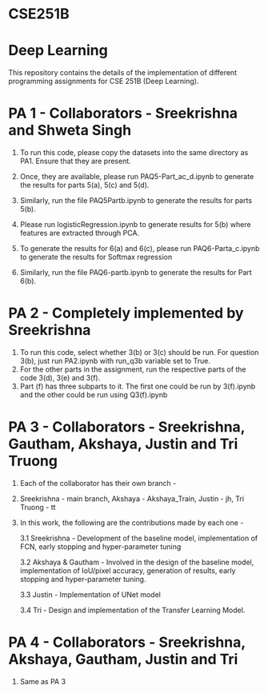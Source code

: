 # CSE251B
# Deep Learning

This repository contains the details of the implementation of different programming assignments for CSE 251B (Deep Learning).

# PA 1 - Collaborators - Sreekrishna and Shweta Singh
1. To run this code, please copy the datasets into the same directory as PA1. Ensure that they are present. 

2. Once, they are available, please run PAQ5-Part_ac_d.ipynb to generate the results for parts 5(a), 5(c) and 5(d).

3. Similarly, run the file PAQ5Partb.ipynb to generate the results for parts 5(b). 

4. Please run logisticRegression.ipynb to generate results for 5(b) where features are extracted through PCA.

5. To generate the results for 6(a) and 6(c), please run PAQ6-Parta_c.ipynb to generate the results for Softmax regression

6. Similarly, run the file PAQ6-partb.ipynb to generate the results for Part 6(b).

# PA 2 - Completely implemented by Sreekrishna
1. To run this code, select whether 3(b) or 3(c) should be run. For question 3(b), just run PA2.ipynb with run_q3b variable set to True.
2. For the other parts in the assignment, run the respective parts of the code 3(d), 3(e) and 3(f).
3. Part (f) has three subparts to it. The first one could be run by 3(f).ipynb and the other could be run using Q3(f).ipynb

# PA 3 - Collaborators - Sreekrishna, Gautham, Akshaya, Justin and Tri Truong

1. Each of the collaborator has their own branch -

2. Sreekrishna - main branch, Akshaya - Akshaya_Train, Justin - jh, Tri Truong - tt

3. In this work, the following are the contributions made by each one -

   3.1 Sreekrishna - Development of the baseline model, implementation of FCN, early stopping and hyper-parameter tuning
   
   3.2 Akshaya & Gautham - Involved in the design of the baseline model, implementation of IoU/pixel accuracy, generation of results, early stopping and hyper-parameter tuning.
   
   3.3 Justin - Implementation of UNet model
   
   3.4 Tri - Design and implementation of the Transfer Learning Model.


# PA 4 - Collaborators - Sreekrishna, Akshaya, Gautham, Justin and Tri

1. Same as PA 3
